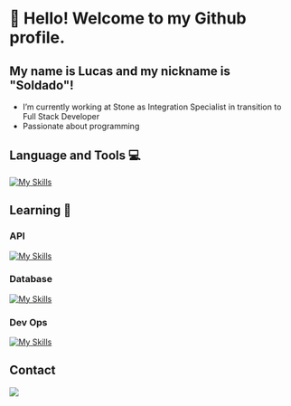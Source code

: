 # 👋 Hello! Welcome to my Github profile.
## My name is Lucas and my nickname is "Soldado"!

- I’m currently working at Stone as Integration Specialist in transition to Full Stack Developer
- Passionate about programming
    
## Language and Tools 💻
[![My Skills](https://skillicons.dev/icons?i=js,html,css,ts,tailwind,react)](https://skillicons.dev)

## Learning 🌱
### API
[![My Skills](https://skillicons.dev/icons?i=nodejs,nestjs)](https://skillicons.dev)
### Database
[![My Skills](https://skillicons.dev/icons?i=mysql,mongodb,prisma)](https://skillicons.dev)
### Dev Ops
[![My Skills](https://skillicons.dev/icons?i=docker)](https://skillicons.dev)

## Contact
<a href="https://www.linkedin.com/in/lucas-mavila/" target="_blank"><img loading="lazy" src="https://img.shields.io/badge/-LinkedIn-%230077B5?style=for-the-badge&logo=linkedin&logoColor=white" target="_blank"></a>   
